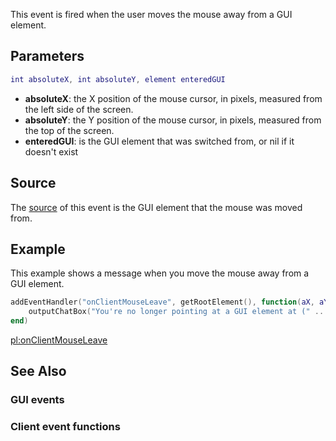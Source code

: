 This event is fired when the user moves the mouse away from a GUI element.

Parameters
----------

``` lua
int absoluteX, int absoluteY, element enteredGUI
```

-   **absoluteX**: the X position of the mouse cursor, in pixels, measured from the left side of the screen.
-   **absoluteY**: the Y position of the mouse cursor, in pixels, measured from the top of the screen.
-   **enteredGUI**: is the GUI element that was switched from, or nil if it doesn't exist

Source
------

The [source](/docs/event_system#event_source.md "wikilink") of this event is the GUI element that the mouse was moved from.

Example
-------

This example shows a message when you move the mouse away from a GUI element.

``` lua
addEventHandler("onClientMouseLeave", getRootElement(), function(aX, aY)
    outputChatBox("You're no longer pointing at a GUI element at (" .. tostring(aX) .. ", " .. tostring(aY) .. ")")
end)
```

[pl:onClientMouseLeave](/docs/pl:onclientmouseleave.md "wikilink")

See Also
--------

### GUI events

### Client event functions
